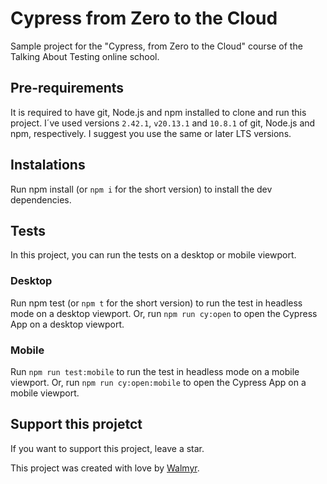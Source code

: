 # Cypress from Zero to the Cloud

Sample project for the "Cypress, from Zero to the Cloud" course of the Talking About Testing online school.

## Pre-requirements
It is required to have git, Node.js and npm installed to clone and run this project.
I´ve used versions `2.42.1`, `v20.13.1` and `10.8.1` of git, Node.js and npm, respectively. I suggest you use the same or later LTS versions.

## Instalations
Run npm install (or `npm i` for the short version) to install the dev dependencies.

## Tests
In this project, you can run the tests on a desktop or mobile viewport.

### Desktop
Run npm test (or `npm t` for the short version) to run the test in headless mode on a desktop viewport.
Or, run `npm run cy:open` to open the Cypress App on a desktop viewport.

### Mobile
Run `npm run test:mobile` to run the test in headless mode on a mobile viewport.
Or, run `npm run cy:open:mobile` to open the Cypress App on a mobile viewport.

## Support this projetct
If you want to support this project, leave a star.

This project was created with love by [Walmyr](https://walmyr.dev).